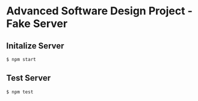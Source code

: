 # Advanced Software Design Project - Fake Server

## Initalize Server

```sh
$ npm start
```

## Test Server

```sh
$ npm test
```
